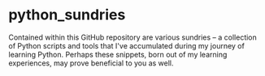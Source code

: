 # python_sundries
Contained within this GitHub repository are various sundries – a collection of Python scripts and tools that I've accumulated during my journey of learning Python. Perhaps these snippets, born out of my learning experiences, may prove beneficial to you as well.
